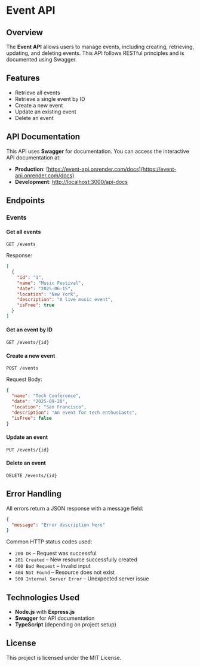 # Event API

## Overview

The **Event API** allows users to manage events, including creating, retrieving, updating, and deleting events. This API follows RESTful principles and is documented using Swagger.

## Features

- Retrieve all events
- Retrieve a single event by ID
- Create a new event
- Update an existing event
- Delete an event

## API Documentation

This API uses **Swagger** for documentation. You can access the interactive API documentation at:

- **Production**: [https://event-api.onrender.com/docs](https://event-api.onrender.com/docs)
- **Development**: [http://localhost:3000/api-docs](http://localhost:3000/api/docs)

## Endpoints

### Events

#### Get all events

```
GET /events
```

Response:

```json
[
  {
    "id": "1",
    "name": "Music Festival",
    "date": "2025-06-15",
    "location": "New York",
    "description": "A live music event",
    "isFree": true
  }
]
```

#### Get an event by ID

```
GET /events/{id}
```

#### Create a new event

```
POST /events
```

Request Body:

```json
{
  "name": "Tech Conference",
  "date": "2025-09-20",
  "location": "San Francisco",
  "description": "An event for tech enthusiasts",
  "isFree": false
}
```

#### Update an event

```
PUT /events/{id}
```

#### Delete an event

```
DELETE /events/{id}
```

## Error Handling

All errors return a JSON response with a message field:

```json
{
  "message": "Error description here"
}
```

Common HTTP status codes used:

- `200 OK` – Request was successful
- `201 Created` – New resource successfully created
- `400 Bad Request` – Invalid input
- `404 Not Found` – Resource does not exist
- `500 Internal Server Error` – Unexpected server issue

## Technologies Used

- **Node.js** with **Express.js**
- **Swagger** for API documentation
- **TypeScript** (depending on project setup)

## License

This project is licensed under the MIT License.
